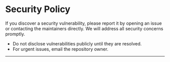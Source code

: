 # Security Policy

If you discover a security vulnerability, please report it by opening an issue or contacting the maintainers directly. We will address all security concerns promptly.

- Do not disclose vulnerabilities publicly until they are resolved.
- For urgent issues, email the repository owner.

---
